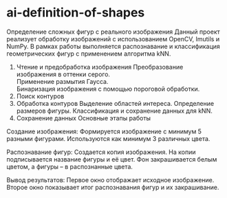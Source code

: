 # ai-definition-of-shapes
Определение сложных фигур с реального изображения
Данный проект реализует обработку изображений с использованием OpenCV, Imutils и NumPy. В рамках работы выполняется распознавание и классификация геометрических фигур с применением алгоритма kNN.

1. Чтение и предобработка изображения
Преобразование изображения в оттенки серого.  
Применение размытия Гаусса.  
Бинаризация изображения с помощью пороговой обработки.  
2. Поиск контуров
3. Обработка контуров
Выделение областей интереса.
Определение размеров фигуры.
Классификация и сохранение данных для kNN.
4. Сохранение данных
Основные этапы работы

Создание изображения:
Формируется изображение с минимум 5 разными фигурами.
Используются как минимум 3 различных цвета.

Распознавание фигур:
Создается копия изображения.
На копии подписывается название фигуры и её цвет.
Фон закрашивается белым цветом, а фигуры – в распознанные цвета.

Вывод результатов:
Первое окно отображает исходное изображение.
Второе окно показывает итог распознавания фигур и их закрашивание.
